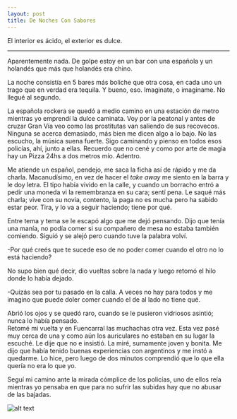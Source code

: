 ```yaml
---
layout: post
title: De Noches Con Sabores
---
```


El interior es ácido, el exterior es dulce.

-----

Aparentemente nada. De golpe estoy en un bar con una española y un holandés que más que holandés era chino.   

La noche consistía en 5 bares más boliche que otra cosa, en cada uno un trago que en verdad era tequila. Y bueno, eso. Imaginate, o imaginame. No llegué al segundo.  

La española rockera se quedó a medio camino en una estación de metro mientras yo emprendí la dulce caminata. Voy por la peatonal y antes de cruzar Gran Vía veo como las prostitutas van saliendo de sus recovecos. Ninguna se acerca demasiado, más bien me dicen algo a lo bajo. No las escucho, la música suena fuerte. Sigo caminando y pienso en todos esos policías, ahí, junto a ellas. Recuerdo que no cené y como por arte de magia hay un Pizza 24hs a dos metros mío. Adentro.  

Me atiende un español, pendejo, me saca la ficha así de rápido y me da charla. Macanudísimo, en vez de hacer el *take away* me siento en la barra y le doy letra. El tipo había vivido en la calle, y cuando un borracho entró a pedir una moneda vi la remembranza en su cara; sentí pena. Le saqué más charla; vive con su novia, contento, la paga no es mucha pero ha sabido estar peor. Tira, y lo va a seguir haciendo; tiene por qué.  

Entre tema y tema se le escapó algo que me dejó pensando. Dijo que tenía una manía, no podía comer si su compañero de mesa no estaba también comiendo. Siguió y se alejó pero cuando tuve la palabra volví.  

-Por qué creés que te sucede eso de no poder comer cuando el otro no lo está haciendo?

No supo bien qué decir, dio vueltas sobre la nada y luego retomó el hilo donde lo había dejado.  

-Quizás sea por tu pasado en la calla. A veces no hay para todos y me imagino que puede doler comer cuando el de al lado no tiene qué.  

Abrió los ojos y se quedó raro, cuando se le pusieron vidriosos asintió; nunca lo había pensado.  
Retomé mi vuelta y en Fuencarral las muchachas otra vez. Esta vez pasé muy cerca de una y como aún los auriculares no estaban en su lugar la escuché. Le dije que no e insistió. La miré, sumamente joven y bonita. Me dijo que había tenido buenas experiencias con argentinos y me instó a quedarme. Lo hice, pero luego de dos minutos comprendió que lo que ella quería no era lo que yo.  

Seguí mi camino ante la mirada cómplice de los policías, uno de ellos reía mientras yo pensaba en que para no sufrir las subidas hay que no abusar de las bajadas.  

![alt text](http://lorempixel.com/g/400/200/abstract/ "El interior es ácido, el exterior es dulce.")


